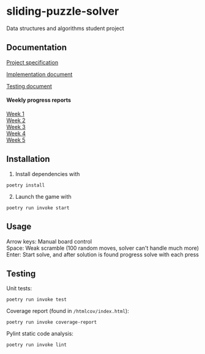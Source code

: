 # sliding-puzzle-solver
Data structures and algorithms student project

## Documentation
[Project specification](https://github.com/akskokki/sliding-puzzle-solver/blob/main/docs/specification.md)

[Implementation document](https://github.com/akskokki/sliding-puzzle-solver/blob/main/docs/implementation.md)

[Testing document](https://github.com/akskokki/sliding-puzzle-solver/blob/main/docs/testing.md)

#### Weekly progress reports
[Week 1](https://github.com/akskokki/sliding-puzzle-solver/blob/main/docs/week1.md)  
[Week 2](https://github.com/akskokki/sliding-puzzle-solver/blob/main/docs/week2.md)  
[Week 3](https://github.com/akskokki/sliding-puzzle-solver/blob/main/docs/week3.md)  
[Week 4](https://github.com/akskokki/sliding-puzzle-solver/blob/main/docs/week4.md)  
[Week 5](https://github.com/akskokki/sliding-puzzle-solver/blob/main/docs/week5.md)

## Installation

1. Install dependencies with

```
poetry install
```

2. Launch the game with

```
poetry run invoke start
```

## Usage
Arrow keys: Manual board control  
Space: Weak scramble (100 random moves, solver can't handle much more)  
Enter: Start solve, and after solution is found progress solve with each press

## Testing
Unit tests:

```
poetry run invoke test
```

Coverage report (found in `/htmlcov/index.html`):

```
poetry run invoke coverage-report
```

Pylint static code analysis:

```
poetry run invoke lint
```

